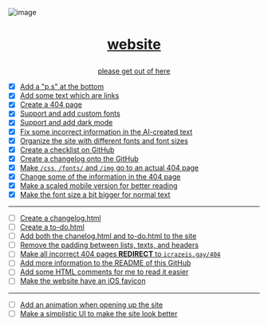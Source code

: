 ![image](https://user-images.githubusercontent.com/73033672/235337626-16d6ee03-6dfd-4f3b-b3f2-7434e2993591.png)
<h1><p align="center"><a href="https://icrazeis.gay">website</p></h1>
<p align="center">please get out of here</p>

- [x] Add a "p.s" at the bottom
- [x] Add some text which are links
- [x] Create a 404 page
- [x] Support and add custom fonts
- [x] Support and add dark mode
- [x] Fix some incorrect information in the AI-created text
- [x] Organize the site with different fonts and font sizes
- [x] Create a checklist on GitHub
- [x] Create a changelog onto the GitHub
- [x] Make `/css`, `/fonts/` and `/img` go to an actual 404 page
- [x] Change some of the information in the 404 page
- [x] Make a scaled mobile version for better reading
- [x] Make the font size a bit bigger for normal text
***
- [ ] Create a changelog.html
- [ ] Create a to-do.html
- [ ] Add both the chanelog.html and to-do.html to the site
- [ ] Remove the padding between lists, texts, and headers
- [ ] Make all incorrect 404 pages **REDIRECT** to `icrazeis.gay/404`
- [ ] Add more information to the README of this GitHub
- [ ] Add some HTML comments for me to read it easier
- [ ] Make the website have an iOS favicon
***
- [ ] Add an animation when opening up the site
- [ ] Make a simplistic UI to make the site look better
